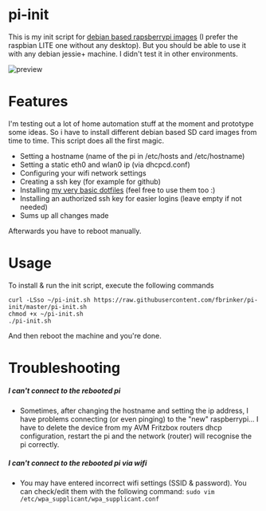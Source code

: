 # pi-init
This is my init script for [debian based rapsberrypi images](https://www.raspberrypi.org/downloads) (I prefer the raspbian LITE one without any desktop). But you should be able to use it with any debian jessie+ machine. I didn't test it in other environments.

![preview](http://i.imgur.com/MiPD6SA.png)

# Features
I'm testing out a lot of home automation stuff at the moment and prototype some ideas. So i have to install different debian based SD card images from time to time. This script does all the first magic.
* Setting a hostname (name of the pi in /etc/hosts and /etc/hostname)
* Setting a static eth0 and wlan0 ip (via dhcpcd.conf)
* Configuring your wifi network settings
* Creating a ssh key (for example for github)
* Installing [my very basic dotfiles](https://github.com/fbrinker/dotfiles) (feel free to use them too :)
* Installing an authorized ssh key for easier logins (leave empty if not needed)
* Sums up all changes made

Afterwards you have to reboot manually.

# Usage
To install & run the init script, execute the following commands
```
curl -LSso ~/pi-init.sh https://raw.githubusercontent.com/fbrinker/pi-init/master/pi-init.sh
chmod +x ~/pi-init.sh
./pi-init.sh
```
And then reboot the machine and you're done.

# Troubleshooting
##### I can't connect to the rebooted pi
* Sometimes, after changing the hostname and setting the ip address, I have problems connecting (or even pinging) to the "new" raspberrypi... I have to delete the device from my AVM Fritzbox routers dhcp configuration, restart the pi and the network (router) will recognise the pi correctly.

##### I can't connect to the rebooted pi via wifi
* You may have entered incorrect wifi settings (SSID & password). You can check/edit them with the following command: ```sudo vim /etc/wpa_supplicant/wpa_supplicant.conf```
